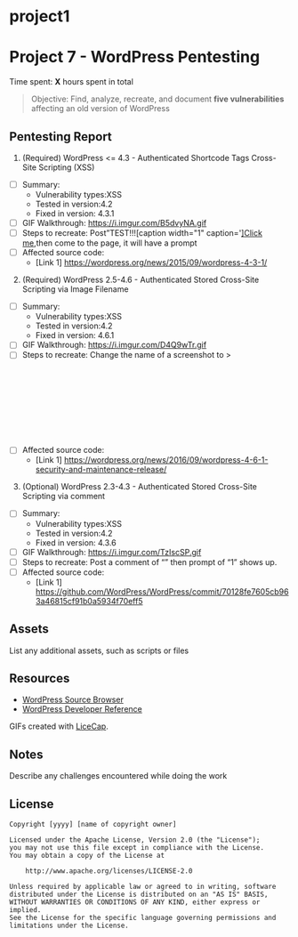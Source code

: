 # project1
# Project 7 - WordPress Pentesting

Time spent: **X** hours spent in total

> Objective: Find, analyze, recreate, and document **five vulnerabilities** affecting an old version of WordPress

## Pentesting Report

1. (Required) WordPress <= 4.3 - Authenticated Shortcode Tags Cross-Site Scripting (XSS)
  - [ ] Summary: 
    - Vulnerability types:XSS
    - Tested in version:4.2
    - Fixed in version: 4.3.1
  - [ ] GIF Walkthrough: https://i.imgur.com/B5dvyNA.gif
  - [ ] Steps to recreate: Post”TEST!!![caption width="1" caption='<a href="' ">]</a><a href="http://onMouseOver='alert(1)'">Click me</a>,then come to the page, it will have a prompt
  - [ ] Affected source code:
    - [Link 1]	https://wordpress.org/news/2015/09/wordpress-4-3-1/
2. (Required) WordPress 2.5-4.6 - Authenticated Stored Cross-Site Scripting via Image Filename
  - [ ] Summary: 
    - Vulnerability types:XSS
    - Tested in version:4.2
    - Fixed in version: 4.6.1
  - [ ] GIF Walkthrough: https://i.imgur.com/D4Q9wTr.gif
  - [ ] Steps to recreate: Change the name of a screenshot to ><svg onload=alert(1)>.png, then upload it to the Media section, view the property of the image, same prompt shows up.
  - [ ] Affected source code:
    - [Link 1] https://wordpress.org/news/2016/09/wordpress-4-6-1-security-and-maintenance-release/ 
3. (Optional) WordPress 2.3-4.3 - Authenticated Stored Cross-Site Scripting via comment
  - [ ] Summary: 
    - Vulnerability types:XSS
    - Tested in version:4.2
    - Fixed in version: 4.3.6
  - [ ] GIF Walkthrough: https://i.imgur.com/TzIscSP.gif
  - [ ] Steps to recreate: Post a comment of “<script>alert(1)</script>” then prompt of “1” shows up.
  - [ ] Affected source code:
    - [Link 1]	https://github.com/WordPress/WordPress/commit/70128fe7605cb963a46815cf91b0a5934f70eff5


## Assets

List any additional assets, such as scripts or files

## Resources

- [WordPress Source Browser](https://core.trac.wordpress.org/browser/)
- [WordPress Developer Reference](https://developer.wordpress.org/reference/)

GIFs created with [LiceCap](http://www.cockos.com/licecap/).

## Notes

Describe any challenges encountered while doing the work

## License

    Copyright [yyyy] [name of copyright owner]

    Licensed under the Apache License, Version 2.0 (the "License");
    you may not use this file except in compliance with the License.
    You may obtain a copy of the License at

        http://www.apache.org/licenses/LICENSE-2.0

    Unless required by applicable law or agreed to in writing, software
    distributed under the License is distributed on an "AS IS" BASIS,
    WITHOUT WARRANTIES OR CONDITIONS OF ANY KIND, either express or implied.
    See the License for the specific language governing permissions and
    limitations under the License.
